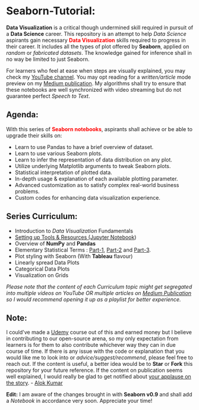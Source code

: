# Seaborn-Tutorial:

**Data Visualization** is a critical though undermined skill required in pursuit of a **Data Science** career. This repository is an attempt to help *Data Science* aspirants gain necessary **<span style="color:red">Data Visualization</span>** skills required to progress in their career. It includes all the types of plot offered by **Seaborn**, applied on *random* or *fabricated datasets*. The knowledge gained for inference shall in no way be limited to just Seaborn. 

For learners who feel at ease when steps are visually explained, you may check my [YouTube channel](https://www.youtube.com/channel/UCwvHagkArilKs7QT4vqFXqQ). You may opt reading for a *written/article* mode preview on my [Medium publication](https://medium.com/@neuralnets). My algorithms shall try to ensure that these notebooks are well synchronized with video streaming but do not guarantee perfect *Speech to Text*.

## Agenda:
With this series of **<span style="color:red">Seaborn notebooks</span>**, aspirants shall achieve or be able to upgrade their skills on:
- Learn to use Pandas to have a brief overview of dataset.
- Learn to use various Seaborn plots.
- Learn to infer the representation of data distribution on any plot.
- Utilize underlying Matplotlib arguments to tweak Seaborn plots.
- Statistical interpretation of plotted data.
- In-depth usage & explanation of each available plotting parameter.
- Advanced customization as to satisfy complex real-world business problems.
- Custom codes for enhancing data visualization experience.

## Series Curriculum:
- Introduction to *Data Visualization* Fundamentals
- [Setting up Tools & Resources (Jupyter Notebook](https://medium.com/@neuralnets/beginners-quick-guide-for-handling-issues-launching-jupyter-notebook-for-python-using-anaconda-8be3d57a209b))
- Overview of **NumPy** and **Pandas**
- Elementary Statistical Terms : [Part-1](https://medium.com/@neuralnets/probability-distribution-statistics-for-deep-learning-73a567e65dfa), [Part-2](https://medium.com/@neuralnets/elementary-statistical-terms-for-data-science-interviews-212d931ca57d) and [Part-3](https://medium.com/@neuralnets/linear-algebra-for-data-science-revisiting-high-school-9a6bbeba19c6).
- Plot styling with Seaborn (With **Tableau** flavour)
- Linearly spread Data Plots
- Categorical Data Plots
- Visualization on Grids

*Please note that the content of each Curriculum topic might get segregated into multiple videos on YouTube OR multiple articles on [Medium Publication](https://medium.com/@neuralnets) so I would recommend opening it up as a playlist for better experience.*

## Note:
I could've made a [Udemy](https://www.udemy.com/) course out of this and earned money but I believe in contributing to our open-source arena, so my only expectation from learners is for them to also contribute whichever way they can in due course of time. If there is any issue with the code or explanation that you would like me to look into or *advice/suggest/recommend*, please feel free to reach out. If the content is useful, a better idea would be to **Star** or **Fork** this repository for your future reference. If the content on publication seems well explained, I would really be glad to get notified about [your applause on the story](https://help.medium.com/hc/en-us/articles/115011350967-Claps). - [Alok Kumar](https://www.linkedin.com/in/alok-kumar-85455b117/)

**Edit:** I am aware of the changes brought in with **Seaborn v0.9** and shall add a *Notebook* in accordance very soon. Appreciate your time!
